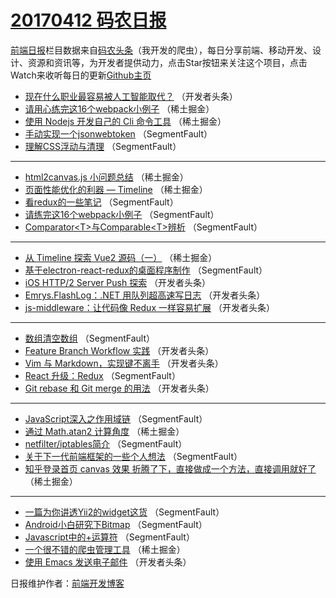 # [20170412 码农日报](http://hao.caibaojian.com/date/2017/04/12)

[前端日报](http://caibaojian.com/c/news)栏目数据来自[码农头条](http://hao.caibaojian.com/)（我开发的爬虫），每日分享前端、移动开发、设计、资源和资讯等，为开发者提供动力，点击Star按钮来关注这个项目，点击Watch来收听每日的更新[Github主页](https://github.com/kujian/frontendDaily)
* [现在什么职业最容易被人工智能取代？](http://hao.caibaojian.com/34375.html) （开发者头条）
* [请用心练完这16个webpack小例子](http://hao.caibaojian.com/34325.html) （稀土掘金）
* [使用 Nodejs 开发自己的 Cli 命令工具](http://hao.caibaojian.com/34319.html) （稀土掘金）
* [手动实现一个jsonwebtoken](http://hao.caibaojian.com/34354.html) （SegmentFault）
* [理解CSS浮动与清理](http://hao.caibaojian.com/34359.html) （SegmentFault）

***
* [html2canvas.js 小问题总结](http://hao.caibaojian.com/34323.html) （稀土掘金）
* [页面性能优化的利器 — Timeline](http://hao.caibaojian.com/34326.html) （稀土掘金）
* [看redux的一些笔记](http://hao.caibaojian.com/34356.html) （SegmentFault）
* [请练完这16个webpack小例子](http://hao.caibaojian.com/34347.html) （SegmentFault）
* [Comparator&lt;T&gt;与Comparable&lt;T&gt;辨析](http://hao.caibaojian.com/34360.html) （SegmentFault）

***
* [从 Timeline 探索 Vue2 源码（一）](http://hao.caibaojian.com/34321.html) （稀土掘金）
* [基于electron-react-redux的桌面程序制作](http://hao.caibaojian.com/34361.html) （SegmentFault）
* [iOS HTTP/2 Server Push 探索](http://hao.caibaojian.com/34383.html) （开发者头条）
* [Emrys.FlashLog：.NET 用队列超高速写日志](http://hao.caibaojian.com/34384.html) （开发者头条）
* [js-middleware：让代码像 Redux 一样容易扩展](http://hao.caibaojian.com/34378.html) （开发者头条）

***
* [数组清空数组](http://hao.caibaojian.com/34357.html) （SegmentFault）
* [Feature Branch Workflow 实践](http://hao.caibaojian.com/34389.html) （开发者头条）
* [Vim 与 Markdown，实现键不离手](http://hao.caibaojian.com/34390.html) （开发者头条）
* [React 升级：Redux](http://hao.caibaojian.com/34348.html) （SegmentFault）
* [Git rebase 和 Git merge 的用法](http://hao.caibaojian.com/34380.html) （开发者头条）

***
* [JavaScript深入之作用域链](http://hao.caibaojian.com/34349.html) （SegmentFault）
* [通过 Math.atan2 计算角度](http://hao.caibaojian.com/34322.html) （稀土掘金）
* [netfilter/iptables简介](http://hao.caibaojian.com/34362.html) （SegmentFault）
* [关于下一代前端框架的一些个人想法](http://hao.caibaojian.com/34352.html) （SegmentFault）
* [知乎登录首页 canvas 效果 折腾了下，直接做成一个方法，直接调用就好了](http://hao.caibaojian.com/34324.html) （稀土掘金）

***
* [一篇为你讲透Yii2的widget这货](http://hao.caibaojian.com/34353.html) （SegmentFault）
* [Android小白研究下Bitmap](http://hao.caibaojian.com/34364.html) （SegmentFault）
* [Javascript中的+运算符](http://hao.caibaojian.com/34355.html) （SegmentFault）
* [一个很不错的爬虫管理工具](http://hao.caibaojian.com/34327.html) （稀土掘金）
* [使用 Emacs 发送电子邮件](http://hao.caibaojian.com/34388.html) （开发者头条）

日报维护作者：[前端开发博客](http://caibaojian.com/) 
